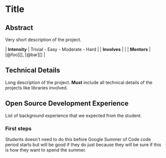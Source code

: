 # Title

## Abstract

Very short description of the project.

| **Intensity** | Trivial - Easy - Moderate - Hard |
| **Involves** | |
| **Mentors** | [@foo][], [@bar][] |

## Technical Details

Long description of the project.
**Must** include all technical details of the projects like libraries involved.

## Open Source Development Experience

List of background experience that we expected from the student.

### First steps

Students doesn't need to do this before Google Summer of Code code period starts
but will be good if they do just because they will be sure if this is how they
want to spend the summer.
